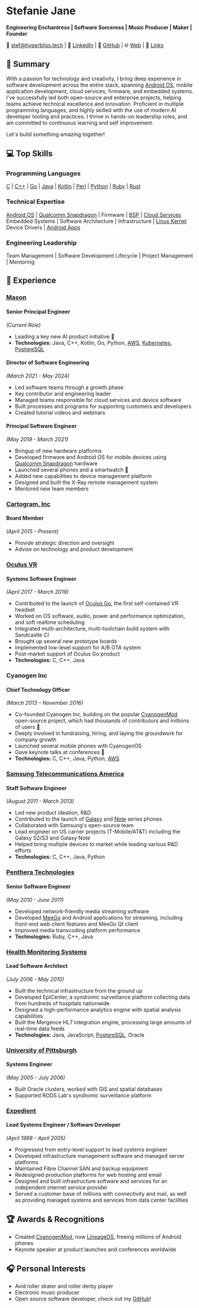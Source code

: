 # Stefanie Jane

**Engineering Enchantress | Software Sorceress | Music Producer | Maker | Founder**

📧 [stef@hyperbliss.tech](mailto:stef@hyperbliss.tech) | 💼 [LinkedIn](https://www.linkedin.com/in/hyperb1iss) | 🐙 [GitHub](https://github.com/hyperb1iss) | 🌐 [Web](https://hyperbliss.tech) | 🔗 [Links](https://linktr.ee/hyperb1iss)

## 🌠 Summary

With a passion for technology and creativity, I bring deep experience in software development across the entire stack, spanning [Android OS](https://www.android.com/), mobile application development, cloud services, firmware, and embedded systems. I've successfully led both open-source and enterprise projects, helping teams achieve technical excellence and innovation. Proficient in multiple programming languages, and highly skilled with the use of modern AI developer tooling and practices. I thrive in hands-on leadership roles, and am committed to continuous learning and self improvement.

Let's build something amazing together!

## 💻 Top Skills

### Programming Languages

[C](<https://en.wikipedia.org/wiki/C_(programming_language)>) | [C++](https://en.wikipedia.org/wiki/C%2B%2B) | [Go](https://golang.org/) | [Java](https://www.java.com/) | [Kotlin](https://kotlinlang.org/) | [Perl](https://www.perl.org/) | [Python](https://www.python.org/) | [Ruby](https://www.ruby-lang.org/) | [Rust](https://www.rust-lang.org/)

### Technical Expertise

[Android OS](https://www.android.com/) | [Qualcomm Snapdragon](https://www.qualcomm.com/snapdragon) | Firmware | [BSP](https://en.wikipedia.org/wiki/Board_support_package) | [Cloud Services](https://aws.amazon.com/)
Embedded Systems | Software Architecture | Infrastructure | [Linux Kernel](https://www.kernel.org/)
Device Drivers | [Android Apps](https://developer.android.com/guide)

### Engineering Leadership

Team Management | Software Development Lifecycle | Project Management | Mentoring

## 🏢 Experience

### [Mason](https://www.bymason.com/)

#### Senior Principal Engineer

_(Current Role)_

- Leading a key new AI product initiative 🚀
- **Technologies:** Java, C++, Kotlin, Go, Python, [AWS](https://aws.amazon.com/), [Kubernetes](https://kubernetes.io/), [PostgreSQL](https://www.postgresql.org/)

#### Director of Software Engineering

_(March 2021 - May 2024)_

- Led software teams through a growth phase
- Key contributor and engineering leader
- Managed teams responsible for cloud services and device software
- Built processes and programs for supporting customers and developers
- Created tutorial videos and webinars

#### Principal Software Engineer

_(May 2019 - March 2021)_

- Bringup of new hardware platforms
- Developed firmware and Android OS for mobile devices using [Qualcomm Snapdragon](https://www.qualcomm.com/snapdragon) hardware
- Launched several phones and a smartwatch 📱
- Added new capabilities to device management platform
- Designed and built the X-Ray remote management system
- Mentored new team members

### [Cartogram, Inc](https://www.cartogram.com/)

#### Board Member

_(April 2015 - Present)_

- Provide strategic direction and oversight
- Advise on technology and product development

### [Oculus VR](https://www.oculus.com/)

#### Systems Software Engineer

_(April 2017 - March 2019)_

- Contributed to the launch of [Oculus Go](https://www.oculus.com/go/), the first self-contained VR headset
- Worked on OS software, audio, power and performance optimization, and soft realtime scheduling
- Integrated multi-architecture, multi-toolchain build system with Sandcastle CI
- Brought up several new prototype boards
- Implemented low-level support for A/B OTA system
- Post-market support of Oculus Go product
- **Technologies:** C, C++, Java

### Cyanogen Inc

#### Chief Technology Officer

_(March 2013 - November 2016)_

- Co-founded Cyanogen Inc, building on the popular [CyanogenMod](https://en.wikipedia.org/wiki/CyanogenMod) open-source project, which had thousands of contributors and millions of users 🌟
- Deeply involved in fundraising, hiring, and laying the groundwork for company growth
- Launched several mobile phones with CyanogenOS
- Gave keynote talks at conferences 🎤
- **Technologies:** C, C++, Java, Python, [AWS](https://aws.amazon.com/)

### [Samsung Telecommunications America](https://www.samsung.com/us/business/)

#### Staff Software Engineer

_(August 2011 - March 2013)_

- Led new product ideation, R&D
- Contributed to the launch of [Galaxy](https://www.samsung.com/us/mobile/galaxy/) and [Note](https://www.samsung.com/us/mobile/galaxy-note/) series phones
- Collaborated with Samsung's open-source team
- Lead engineer on US carrier projects (T-Mobile/AT&T) including the Galaxy S2/S3 and Galaxy Note
- Helped bring multiple devices to market while leading various R&D efforts
- **Technologies:** C, C++, Java, Python

### [Penthera Technologies](https://www.penthera.com/)

#### Senior Software Engineer

_(May 2010 - June 2011)_

- Developed network-friendly media streaming software
- Developed [MeeGo](https://en.wikipedia.org/wiki/MeeGo) and Android applications for streaming, including front-end web client features and MeeGo Qt client
- Improved media transcoding platform performance
- **Technologies:** Ruby, C++, Java

### [Health Monitoring Systems](https://www.health-monitoring.com/)

#### Lead Software Architect

_(July 2006 - May 2010)_

- Built the technical infrastructure from the ground up
- Developed EpiCenter, a syndromic surveillance platform collecting data from hundreds of hospitals nationwide
- Designed a high-performance analytics engine with spatial analysis capabilities
- Built the Mergence HL7 integration engine, processing large amounts of real-time data feeds
- **Technologies:** Java, JavaScript, [PostgreSQL](https://www.postgresql.org/), Oracle

### [University of Pittsburgh](https://www.pitt.edu/)

#### Systems Engineer

_(May 2005 - July 2006)_

- Built Oracle clusters, worked with GIS and spatial databases
- Supported RODS Lab's syndromic surveillance platform

### [Expedient](https://www.expedient.com/)

#### Lead Systems Engineer / Software Developer

_(April 1998 - April 2005)_

- Progressed from entry-level support to lead systems engineer
- Developed infrastructure management software and managed server platforms
- Maintained Fibre Channel SAN and backup equipment
- Redesigned production platforms for web hosting and email
- Designed and built infrastructure software and services for an independent internet service provider
- Served a customer base of millions with connectivity and mail, as well as providing managed systems and services from data center facilities

## 🏆 Awards & Recognitions

- Created [CyanogenMod](https://en.wikipedia.org/wiki/CyanogenMod), now [LineageOS](https://lineageos.org/), freeing millions of Android phones
- Keynote speaker at product launches and conferences worldwide

## 🎧 Personal Interests

- Avid roller skater and roller derby player
- Electronic music producer
- Open source software developer, check out my [GitHub](https://github.com/hyperb1iss)!
